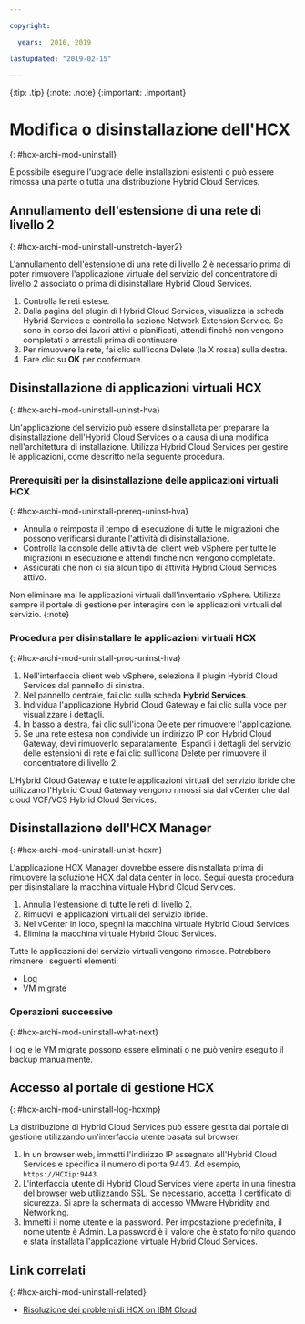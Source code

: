 ```yaml
---

copyright:

  years:  2016, 2019

lastupdated: "2019-02-15"

---
```


{:tip: .tip}
{:note: .note}
{:important: .important}

# Modifica o disinstallazione dell'HCX
{: #hcx-archi-mod-uninstall}

È possibile eseguire l'upgrade delle installazioni esistenti o può essere rimossa una parte o tutta una distribuzione Hybrid Cloud Services.

##  Annullamento dell'estensione di una rete di livello 2
{: #hcx-archi-mod-uninstall-unstretch-layer2}

L'annullamento dell'estensione di una rete di livello 2 è necessario prima di poter rimuovere l'applicazione virtuale del servizio del concentratore di livello 2 associato o prima di disinstallare Hybrid Cloud Services.

1. Controlla le reti estese.
2. Dalla pagina del plugin di Hybrid Cloud Services, visualizza la scheda Hybrid Services e controlla la sezione Network Extension Service. Se sono in corso dei lavori attivi o pianificati, attendi finché non vengono completati o arrestali prima di continuare.
3. Per rimuovere la rete, fai clic sull'icona Delete (la X rossa) sulla destra.
4. Fare clic su **OK** per confermare.

## Disinstallazione di applicazioni virtuali HCX
{: #hcx-archi-mod-uninstall-uninst-hva}

Un'applicazione del servizio può essere disinstallata per preparare la disinstallazione dell'Hybrid Cloud Services o a causa di una modifica nell'architettura di installazione. Utilizza Hybrid Cloud Services per gestire le applicazioni, come descritto nella seguente procedura.

### Prerequisiti per la disinstallazione delle applicazioni virtuali HCX
{: #hcx-archi-mod-uninstall-prereq-uninst-hva}

* Annulla o reimposta il tempo di esecuzione di tutte le migrazioni che possono verificarsi durante l'attività di disinstallazione.
* Controlla la console delle attività del client web vSphere per tutte le migrazioni in esecuzione e attendi finché non vengono completate.
* Assicurati che non ci sia alcun tipo di attività Hybrid Cloud Services attivo.

Non eliminare mai le applicazioni virtuali dall'inventario vSphere. Utilizza sempre il portale di gestione per interagire con le applicazioni virtuali del servizio.
{:note}

### Procedura per disinstallare le applicazioni virtuali HCX
{: #hcx-archi-mod-uninstall-proc-uninst-hva}

1. Nell'interfaccia client web vSphere, seleziona il plugin Hybrid Cloud Services dal pannello di sinistra.
2. Nel pannello centrale, fai clic sulla scheda **Hybrid Services**.
3. Individua l'applicazione Hybrid Cloud Gateway e fai clic sulla voce per visualizzare i dettagli.
4. In basso a destra, fai clic sull'icona Delete per rimuovere l'applicazione.
5. Se una rete estesa non condivide un indirizzo IP con Hybrid Cloud Gateway, devi rimuoverlo separatamente. Espandi i dettagli del servizio delle estensioni di rete e fai clic sull'icona Delete per rimuovere il concentratore di livello 2.

L'Hybrid Cloud Gateway e tutte le applicazioni virtuali del servizio ibride che utilizzano l'Hybrid Cloud Gateway vengono rimossi sia dal vCenter che dal cloud VCF/VCS Hybrid Cloud Services.

## Disinstallazione dell'HCX Manager
{: #hcx-archi-mod-uninstall-unist-hcxm}

L'applicazione HCX Manager dovrebbe essere disinstallata prima di rimuovere la soluzione HCX dal data center in loco. Segui questa procedura per disinstallare la macchina virtuale Hybrid Cloud Services.

1. Annulla l'estensione di tutte le reti di livello 2.
2. Rimuovi le applicazioni virtuali del servizio ibride.
3. Nel vCenter in loco, spegni la macchina virtuale Hybrid Cloud Services.
4. Elimina la macchina virtuale Hybrid Cloud Services.

Tutte le applicazioni del servizio virtuali vengono rimosse. Potrebbero rimanere i seguenti elementi:
* Log
* VM migrate

### Operazioni successive
{: #hcx-archi-mod-uninstall-what-next}

I log e le VM migrate possono essere eliminati o ne può venire eseguito il backup manualmente.

## Accesso al portale di gestione HCX
{: #hcx-archi-mod-uninstall-log-hcxmp}

La distribuzione di Hybrid Cloud Services può essere gestita dal portale di gestione utilizzando un'interfaccia utente basata sul browser.

1. In un browser web, immetti l'indirizzo IP assegnato all'Hybrid Cloud Services e specifica il numero di porta 9443. Ad esempio, `https://HCXip:9443`.
2. L'interfaccia utente di Hybrid Cloud Services viene aperta in una finestra del browser web utilizzando SSL. Se necessario, accetta il certificato di sicurezza. Si apre la schermata di accesso VMware Hybridity and Networking.
3. Immetti il nome utente e la password. Per impostazione predefinita, il nome utente è Admin. La password è il valore che è stato fornito quando è stata installata l'applicazione virtuale Hybrid Cloud Services.

## Link correlati
{: #hcx-archi-mod-uninstall-related}

* [Risoluzione dei problemi di HCX on IBM Cloud](/docs/services/vmwaresolutions/archiref/hcx-archi?topic=vmware-solutions-hcx-archi-trbl)
